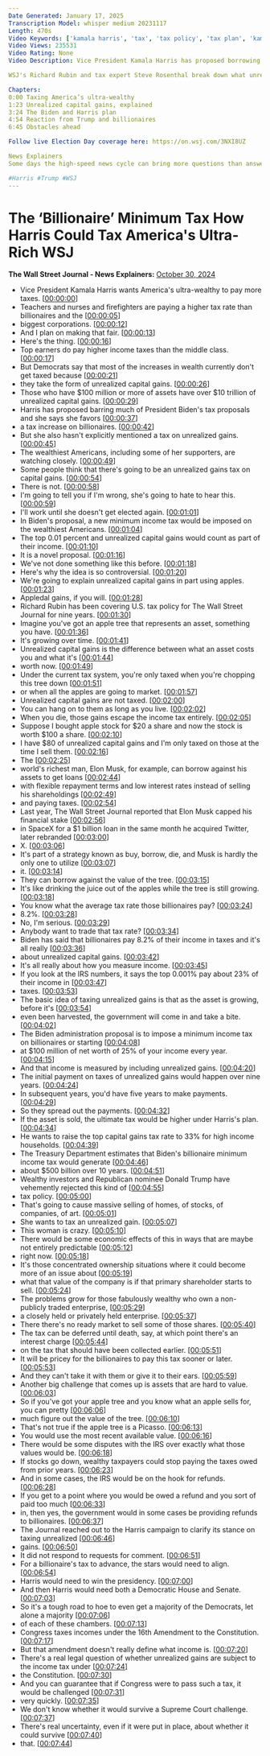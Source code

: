 ```yaml
---
Date Generated: January 17, 2025
Transcription Model: whisper medium 20231117
Length: 470s
Video Keywords: ['kamala harris', 'tax', 'tax policy', 'tax plan', 'kamala harris tax plan', 'billionaire tax', 'billionaire minimum tax', 'unrealized capital gains', 'kamala unrealized capital gains tax', 'capital gains', 'unrealized capital gains tax', 'elon musk', 'taxes', 'jeff bezos', 'mark zuckerberg', 'president biden tax policy', 'tax on billionaires', 'minimum income tax', 'income', 'stocks', 'stock market', 'capital gains tax', 'assets', 'loans', 'interest rates', 'repayment terms', 'borrow against assets', 'buy borrow die', 'treasury', 'usnews']
Video Views: 235531
Video Rating: None
Video Description: Vice President Kamala Harris has proposed borrowing much of President Biden’s tax proposals as she favors a tax increase on America’s billionaires. This would work by taxing America’s ultra wealthy like Elon Musk, Jeff Bezos and Mark Zuckerberg on their unrealized capital gains. Wealthy investors and Republican nominee Donald Trump have vehemently rejected this kind of tax policy on America’s wealthiest people.  

WSJ's Richard Rubin and tax expert Steve Rosenthal break down what unrealized capital gains are and how this policy could work.

Chapters:
0:00 Taxing America’s ultra-wealthy
1:23 Unrealized capital gains, explained
3:24 The Biden and Harris plan
4:54 Reaction from Trump and billionaires 
6:45 Obstacles ahead

Follow live Election Day coverage here: https://on.wsj.com/3NXI8UZ

News Explainers
Some days the high-speed news cycle can bring more questions than answers. WSJ’s news explainers break down the day's biggest stories into bite-size pieces to help you make sense of the news

#Harris #Trump #WSJ
---
```


# The ‘Billionaire’ Minimum Tax How Harris Could Tax America's Ultra-Rich  WSJ
**The Wall Street Journal - News Explainers:** [October 30, 2024](https://www.youtube.com/watch?v=rOkfpDzRkGM)
*  Vice President Kamala Harris wants America's ultra-wealthy to pay more taxes. [[00:00:00](https://www.youtube.com/watch?v=rOkfpDzRkGM&t=0.0s)]
*  Teachers and nurses and firefighters are paying a higher tax rate than billionaires and the [[00:00:05](https://www.youtube.com/watch?v=rOkfpDzRkGM&t=5.6000000000000005s)]
*  biggest corporations. [[00:00:12](https://www.youtube.com/watch?v=rOkfpDzRkGM&t=12.1s)]
*  And I plan on making that fair. [[00:00:13](https://www.youtube.com/watch?v=rOkfpDzRkGM&t=13.1s)]
*  Here's the thing. [[00:00:16](https://www.youtube.com/watch?v=rOkfpDzRkGM&t=16.2s)]
*  Top earners do pay higher income taxes than the middle class. [[00:00:17](https://www.youtube.com/watch?v=rOkfpDzRkGM&t=17.54s)]
*  But Democrats say that most of the increases in wealth currently don't get taxed because [[00:00:21](https://www.youtube.com/watch?v=rOkfpDzRkGM&t=21.240000000000002s)]
*  they take the form of unrealized capital gains. [[00:00:26](https://www.youtube.com/watch?v=rOkfpDzRkGM&t=26.0s)]
*  Those who have $100 million or more of assets have over $10 trillion of unrealized capital gains. [[00:00:29](https://www.youtube.com/watch?v=rOkfpDzRkGM&t=29.44s)]
*  Harris has proposed barring much of President Biden's tax proposals and she says she favors [[00:00:37](https://www.youtube.com/watch?v=rOkfpDzRkGM&t=37.44s)]
*  a tax increase on billionaires. [[00:00:42](https://www.youtube.com/watch?v=rOkfpDzRkGM&t=42.74s)]
*  But she also hasn't explicitly mentioned a tax on unrealized gains. [[00:00:45](https://www.youtube.com/watch?v=rOkfpDzRkGM&t=45.120000000000005s)]
*  The wealthiest Americans, including some of her supporters, are watching closely. [[00:00:49](https://www.youtube.com/watch?v=rOkfpDzRkGM&t=49.82s)]
*  Some people think that there's going to be an unrealized gains tax on capital gains. [[00:00:54](https://www.youtube.com/watch?v=rOkfpDzRkGM&t=54.400000000000006s)]
*  There is not. [[00:00:58](https://www.youtube.com/watch?v=rOkfpDzRkGM&t=58.88s)]
*  I'm going to tell you if I'm wrong, she's going to hate to hear this. [[00:00:59](https://www.youtube.com/watch?v=rOkfpDzRkGM&t=59.88s)]
*  I'll work until she doesn't get elected again. [[00:01:01](https://www.youtube.com/watch?v=rOkfpDzRkGM&t=61.96s)]
*  In Biden's proposal, a new minimum income tax would be imposed on the wealthiest Americans. [[00:01:04](https://www.youtube.com/watch?v=rOkfpDzRkGM&t=64.74000000000001s)]
*  The top 0.01 percent and unrealized capital gains would count as part of their income. [[00:01:10](https://www.youtube.com/watch?v=rOkfpDzRkGM&t=70.52000000000001s)]
*  It is a novel proposal. [[00:01:16](https://www.youtube.com/watch?v=rOkfpDzRkGM&t=76.82000000000001s)]
*  We've not done something like this before. [[00:01:18](https://www.youtube.com/watch?v=rOkfpDzRkGM&t=78.04s)]
*  Here's why the idea is so controversial. [[00:01:20](https://www.youtube.com/watch?v=rOkfpDzRkGM&t=80.56s)]
*  We're going to explain unrealized capital gains in part using apples. [[00:01:23](https://www.youtube.com/watch?v=rOkfpDzRkGM&t=83.68s)]
*  Appledal gains, if you will. [[00:01:28](https://www.youtube.com/watch?v=rOkfpDzRkGM&t=88.68s)]
*  Richard Rubin has been covering U.S. tax policy for The Wall Street Journal for nine years. [[00:01:30](https://www.youtube.com/watch?v=rOkfpDzRkGM&t=90.68s)]
*  Imagine you've got an apple tree that represents an asset, something you have. [[00:01:36](https://www.youtube.com/watch?v=rOkfpDzRkGM&t=96.44000000000001s)]
*  It's growing over time. [[00:01:41](https://www.youtube.com/watch?v=rOkfpDzRkGM&t=101.36000000000001s)]
*  Unrealized capital gains is the difference between what an asset costs you and what it's [[00:01:44](https://www.youtube.com/watch?v=rOkfpDzRkGM&t=104.28s)]
*  worth now. [[00:01:49](https://www.youtube.com/watch?v=rOkfpDzRkGM&t=109.24000000000001s)]
*  Under the current tax system, you're only taxed when you're chopping this tree down [[00:01:51](https://www.youtube.com/watch?v=rOkfpDzRkGM&t=111.28s)]
*  or when all the apples are going to market. [[00:01:57](https://www.youtube.com/watch?v=rOkfpDzRkGM&t=117.08s)]
*  Unrealized capital gains are not taxed. [[00:02:00](https://www.youtube.com/watch?v=rOkfpDzRkGM&t=120.48s)]
*  You can hang on to them as long as you live. [[00:02:02](https://www.youtube.com/watch?v=rOkfpDzRkGM&t=122.2s)]
*  When you die, those gains escape the income tax entirely. [[00:02:05](https://www.youtube.com/watch?v=rOkfpDzRkGM&t=125.28s)]
*  Suppose I bought apple stock for $20 a share and now the stock is worth $100 a share. [[00:02:10](https://www.youtube.com/watch?v=rOkfpDzRkGM&t=130.64s)]
*  I have $80 of unrealized capital gains and I'm only taxed on those at the time I sell them. [[00:02:16](https://www.youtube.com/watch?v=rOkfpDzRkGM&t=136.96s)]
*  The [[00:02:25](https://www.youtube.com/watch?v=rOkfpDzRkGM&t=145.04000000000002s)]
*  world's richest man, Elon Musk, for example, can borrow against his assets to get loans [[00:02:44](https://www.youtube.com/watch?v=rOkfpDzRkGM&t=164.0s)]
*  with flexible repayment terms and low interest rates instead of selling his shareholdings [[00:02:49](https://www.youtube.com/watch?v=rOkfpDzRkGM&t=169.16000000000003s)]
*  and paying taxes. [[00:02:54](https://www.youtube.com/watch?v=rOkfpDzRkGM&t=174.2s)]
*  Last year, The Wall Street Journal reported that Elon Musk capped his financial stake [[00:02:56](https://www.youtube.com/watch?v=rOkfpDzRkGM&t=176.2s)]
*  in SpaceX for a $1 billion loan in the same month he acquired Twitter, later rebranded [[00:03:00](https://www.youtube.com/watch?v=rOkfpDzRkGM&t=180.51999999999998s)]
*  X. [[00:03:06](https://www.youtube.com/watch?v=rOkfpDzRkGM&t=186.72s)]
*  It's part of a strategy known as buy, borrow, die, and Musk is hardly the only one to utilize [[00:03:07](https://www.youtube.com/watch?v=rOkfpDzRkGM&t=187.72s)]
*  it. [[00:03:14](https://www.youtube.com/watch?v=rOkfpDzRkGM&t=194.0s)]
*  They can borrow against the value of the tree. [[00:03:15](https://www.youtube.com/watch?v=rOkfpDzRkGM&t=195.0s)]
*  It's like drinking the juice out of the apples while the tree is still growing. [[00:03:18](https://www.youtube.com/watch?v=rOkfpDzRkGM&t=198.48s)]
*  You know what the average tax rate those billionaires pay? [[00:03:24](https://www.youtube.com/watch?v=rOkfpDzRkGM&t=204.0s)]
*  8.2%. [[00:03:28](https://www.youtube.com/watch?v=rOkfpDzRkGM&t=208.16s)]
*  No, I'm serious. [[00:03:29](https://www.youtube.com/watch?v=rOkfpDzRkGM&t=209.16s)]
*  Anybody want to trade that tax rate? [[00:03:34](https://www.youtube.com/watch?v=rOkfpDzRkGM&t=214.16s)]
*  Biden has said that billionaires pay 8.2% of their income in taxes and it's all really [[00:03:36](https://www.youtube.com/watch?v=rOkfpDzRkGM&t=216.07999999999998s)]
*  about unrealized capital gains. [[00:03:42](https://www.youtube.com/watch?v=rOkfpDzRkGM&t=222.2s)]
*  It's all really about how you measure income. [[00:03:45](https://www.youtube.com/watch?v=rOkfpDzRkGM&t=225.0s)]
*  If you look at the IRS numbers, it says the top 0.001% pay about 23% of their income in [[00:03:47](https://www.youtube.com/watch?v=rOkfpDzRkGM&t=227.2s)]
*  taxes. [[00:03:53](https://www.youtube.com/watch?v=rOkfpDzRkGM&t=233.67999999999998s)]
*  The basic idea of taxing unrealized gains is that as the asset is growing, before it's [[00:03:54](https://www.youtube.com/watch?v=rOkfpDzRkGM&t=234.67999999999998s)]
*  even been harvested, the government will come in and take a bite. [[00:04:02](https://www.youtube.com/watch?v=rOkfpDzRkGM&t=242.16s)]
*  The Biden administration proposal is to impose a minimum income tax on billionaires or starting [[00:04:08](https://www.youtube.com/watch?v=rOkfpDzRkGM&t=248.83999999999997s)]
*  at $100 million of net worth of 25% of your income every year. [[00:04:15](https://www.youtube.com/watch?v=rOkfpDzRkGM&t=255.44000000000003s)]
*  And that income is measured by including unrealized gains. [[00:04:20](https://www.youtube.com/watch?v=rOkfpDzRkGM&t=260.2s)]
*  The initial payment on taxes of unrealized gains would happen over nine years. [[00:04:24](https://www.youtube.com/watch?v=rOkfpDzRkGM&t=264.84000000000003s)]
*  In subsequent years, you'd have five years to make payments. [[00:04:29](https://www.youtube.com/watch?v=rOkfpDzRkGM&t=269.40000000000003s)]
*  So they spread out the payments. [[00:04:32](https://www.youtube.com/watch?v=rOkfpDzRkGM&t=272.36s)]
*  If the asset is sold, the ultimate tax would be higher under Harris's plan. [[00:04:34](https://www.youtube.com/watch?v=rOkfpDzRkGM&t=274.66s)]
*  He wants to raise the top capital gains tax rate to 33% for high income households. [[00:04:39](https://www.youtube.com/watch?v=rOkfpDzRkGM&t=279.48s)]
*  The Treasury Department estimates that Biden's billionaire minimum income tax would generate [[00:04:46](https://www.youtube.com/watch?v=rOkfpDzRkGM&t=286.72s)]
*  about $500 billion over 10 years. [[00:04:51](https://www.youtube.com/watch?v=rOkfpDzRkGM&t=291.40000000000003s)]
*  Wealthy investors and Republican nominee Donald Trump have vehemently rejected this kind of [[00:04:55](https://www.youtube.com/watch?v=rOkfpDzRkGM&t=295.08000000000004s)]
*  tax policy. [[00:05:00](https://www.youtube.com/watch?v=rOkfpDzRkGM&t=300.56s)]
*  That's going to cause massive selling of homes, of stocks, of companies, of art. [[00:05:01](https://www.youtube.com/watch?v=rOkfpDzRkGM&t=301.56s)]
*  She wants to tax an unrealized gain. [[00:05:07](https://www.youtube.com/watch?v=rOkfpDzRkGM&t=307.48s)]
*  This woman is crazy. [[00:05:10](https://www.youtube.com/watch?v=rOkfpDzRkGM&t=310.32s)]
*  There would be some economic effects of this in ways that are maybe not entirely predictable [[00:05:12](https://www.youtube.com/watch?v=rOkfpDzRkGM&t=312.92s)]
*  right now. [[00:05:18](https://www.youtube.com/watch?v=rOkfpDzRkGM&t=318.52000000000004s)]
*  It's those concentrated ownership situations where it could become more of an issue about [[00:05:19](https://www.youtube.com/watch?v=rOkfpDzRkGM&t=319.52000000000004s)]
*  what that value of the company is if that primary shareholder starts to sell. [[00:05:24](https://www.youtube.com/watch?v=rOkfpDzRkGM&t=324.6s)]
*  The problems grow for those fabulously wealthy who own a non-publicly traded enterprise, [[00:05:29](https://www.youtube.com/watch?v=rOkfpDzRkGM&t=329.78000000000003s)]
*  a closely held or privately held enterprise. [[00:05:37](https://www.youtube.com/watch?v=rOkfpDzRkGM&t=337.28s)]
*  There there's no ready market to sell some of those shares. [[00:05:40](https://www.youtube.com/watch?v=rOkfpDzRkGM&t=340.59999999999997s)]
*  The tax can be deferred until death, say, at which point there's an interest charge [[00:05:44](https://www.youtube.com/watch?v=rOkfpDzRkGM&t=344.2s)]
*  on the tax that should have been collected earlier. [[00:05:51](https://www.youtube.com/watch?v=rOkfpDzRkGM&t=351.08s)]
*  It will be pricey for the billionaires to pay this tax sooner or later. [[00:05:53](https://www.youtube.com/watch?v=rOkfpDzRkGM&t=353.41999999999996s)]
*  And they can't take it with them or give it to their ears. [[00:05:59](https://www.youtube.com/watch?v=rOkfpDzRkGM&t=359.23999999999995s)]
*  Another big challenge that comes up is assets that are hard to value. [[00:06:03](https://www.youtube.com/watch?v=rOkfpDzRkGM&t=363.02s)]
*  So if you've got your apple tree and you know what an apple sells for, you can pretty [[00:06:06](https://www.youtube.com/watch?v=rOkfpDzRkGM&t=366.34s)]
*  much figure out the value of the tree. [[00:06:10](https://www.youtube.com/watch?v=rOkfpDzRkGM&t=370.71999999999997s)]
*  That's not true if the apple tree is a Picasso. [[00:06:13](https://www.youtube.com/watch?v=rOkfpDzRkGM&t=373.29999999999995s)]
*  You would use the most recent available value. [[00:06:16](https://www.youtube.com/watch?v=rOkfpDzRkGM&t=376.02s)]
*  There would be some disputes with the IRS over exactly what those values would be. [[00:06:18](https://www.youtube.com/watch?v=rOkfpDzRkGM&t=378.88s)]
*  If stocks go down, wealthy taxpayers could stop paying the taxes owed from prior years. [[00:06:23](https://www.youtube.com/watch?v=rOkfpDzRkGM&t=383.5s)]
*  And in some cases, the IRS would be on the hook for refunds. [[00:06:28](https://www.youtube.com/watch?v=rOkfpDzRkGM&t=388.9s)]
*  If you get to a point where you would be owed a refund and you sort of paid too much [[00:06:33](https://www.youtube.com/watch?v=rOkfpDzRkGM&t=393.08s)]
*  in, then yes, the government would in some cases be providing refunds to billionaires. [[00:06:37](https://www.youtube.com/watch?v=rOkfpDzRkGM&t=397.21999999999997s)]
*  The Journal reached out to the Harris campaign to clarify its stance on taxing unrealized [[00:06:46](https://www.youtube.com/watch?v=rOkfpDzRkGM&t=406.26s)]
*  gains. [[00:06:50](https://www.youtube.com/watch?v=rOkfpDzRkGM&t=410.82s)]
*  It did not respond to requests for comment. [[00:06:51](https://www.youtube.com/watch?v=rOkfpDzRkGM&t=411.82s)]
*  For a billionaire's tax to advance, the stars would need to align. [[00:06:54](https://www.youtube.com/watch?v=rOkfpDzRkGM&t=414.53999999999996s)]
*  Harris would need to win the presidency. [[00:07:00](https://www.youtube.com/watch?v=rOkfpDzRkGM&t=420.86s)]
*  And then Harris would need both a Democratic House and Senate. [[00:07:03](https://www.youtube.com/watch?v=rOkfpDzRkGM&t=423.14s)]
*  So it's a tough road to hoe to even get a majority of the Democrats, let alone a majority [[00:07:06](https://www.youtube.com/watch?v=rOkfpDzRkGM&t=426.88s)]
*  of each of these chambers. [[00:07:13](https://www.youtube.com/watch?v=rOkfpDzRkGM&t=433.84000000000003s)]
*  Congress taxes incomes under the 16th Amendment to the Constitution. [[00:07:17](https://www.youtube.com/watch?v=rOkfpDzRkGM&t=437.48s)]
*  But that amendment doesn't really define what income is. [[00:07:20](https://www.youtube.com/watch?v=rOkfpDzRkGM&t=440.86s)]
*  There's a real legal question of whether unrealized gains are subject to the income tax under [[00:07:24](https://www.youtube.com/watch?v=rOkfpDzRkGM&t=444.28000000000003s)]
*  the Constitution. [[00:07:30](https://www.youtube.com/watch?v=rOkfpDzRkGM&t=450.32s)]
*  And you can guarantee that if Congress were to pass such a tax, it would be challenged [[00:07:31](https://www.youtube.com/watch?v=rOkfpDzRkGM&t=451.42s)]
*  very quickly. [[00:07:35](https://www.youtube.com/watch?v=rOkfpDzRkGM&t=455.92s)]
*  We don't know whether it would survive a Supreme Court challenge. [[00:07:37](https://www.youtube.com/watch?v=rOkfpDzRkGM&t=457.62s)]
*  There's real uncertainty, even if it were put in place, about whether it could survive [[00:07:40](https://www.youtube.com/watch?v=rOkfpDzRkGM&t=460.56s)]
*  that. [[00:07:44](https://www.youtube.com/watch?v=rOkfpDzRkGM&t=464.9s)]
